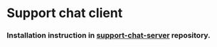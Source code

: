 # Support chat client

### Installation instruction in [support-chat-server](https://github.com/Rus-Bear/support-chat-server) repository.
